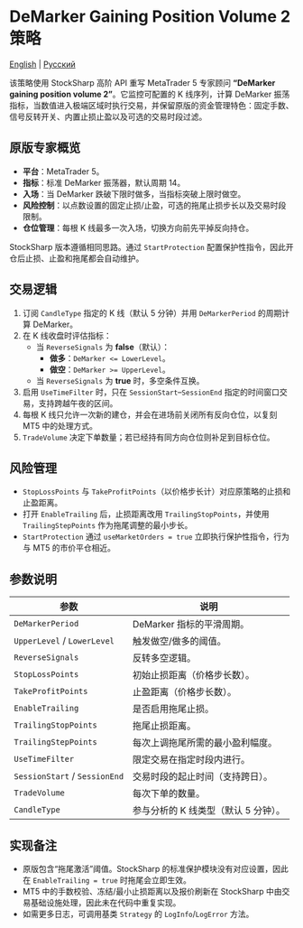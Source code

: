 # DeMarker Gaining Position Volume 2 策略
[English](README.md) | [Русский](README_ru.md)

该策略使用 StockSharp 高阶 API 重写 MetaTrader 5 专家顾问 **“DeMarker gaining position volume 2”**。它监控可配置的 K 线序列，计算 DeMarker 振荡指标，当数值进入极端区域时执行交易，并保留原版的资金管理特色：固定手数、信号反转开关、内置止损止盈以及可选的交易时段过滤。

## 原版专家概览

* **平台**：MetaTrader 5。
* **指标**：标准 DeMarker 振荡器，默认周期 14。
* **入场**：当 DeMarker 跌破下限时做多，当指标突破上限时做空。
* **风险控制**：以点数设置的固定止损/止盈，可选的拖尾止损步长以及交易时段限制。
* **仓位管理**：每根 K 线最多一次入场，切换方向前先平掉反向持仓。

StockSharp 版本遵循相同思路。通过 `StartProtection` 配置保护性指令，因此开仓后止损、止盈和拖尾都会自动维护。

## 交易逻辑

1. 订阅 `CandleType` 指定的 K 线（默认 5 分钟）并用 `DeMarkerPeriod` 的周期计算 DeMarker。
2. 在 K 线收盘时评估指标：
   * 当 `ReverseSignals` 为 **false**（默认）：
     * **做多**：`DeMarker <= LowerLevel`。
     * **做空**：`DeMarker >= UpperLevel`。
   * 当 `ReverseSignals` 为 **true** 时，多空条件互换。
3. 启用 `UseTimeFilter` 时，只在 `SessionStart`–`SessionEnd` 指定的时间窗口交易，支持跨越午夜的区间。
4. 每根 K 线只允许一次新的建仓，并会在进场前关闭所有反向仓位，以复刻 MT5 中的处理方式。
5. `TradeVolume` 决定下单数量；若已经持有同方向仓位则补足到目标仓位。

## 风险管理

* `StopLossPoints` 与 `TakeProfitPoints`（以价格步长计）对应原策略的止损和止盈距离。
* 打开 `EnableTrailing` 后，止损距离改用 `TrailingStopPoints`，并使用 `TrailingStepPoints` 作为拖尾调整的最小步长。
* `StartProtection` 通过 `useMarketOrders = true` 立即执行保护性指令，行为与 MT5 的市价平仓相近。

## 参数说明

| 参数 | 说明 |
|------|------|
| `DeMarkerPeriod` | DeMarker 指标的平滑周期。 |
| `UpperLevel` / `LowerLevel` | 触发做空/做多的阈值。 |
| `ReverseSignals` | 反转多空逻辑。 |
| `StopLossPoints` | 初始止损距离（价格步长数）。 |
| `TakeProfitPoints` | 止盈距离（价格步长数）。 |
| `EnableTrailing` | 是否启用拖尾止损。 |
| `TrailingStopPoints` | 拖尾止损距离。 |
| `TrailingStepPoints` | 每次上调拖尾所需的最小盈利幅度。 |
| `UseTimeFilter` | 限定交易在指定时段内进行。 |
| `SessionStart` / `SessionEnd` | 交易时段的起止时间（支持跨日）。 |
| `TradeVolume` | 每次下单的数量。 |
| `CandleType` | 参与分析的 K 线类型（默认 5 分钟）。 |

## 实现备注

* 原版包含“拖尾激活”阈值。StockSharp 的标准保护模块没有对应设置，因此在 `EnableTrailing = true` 时拖尾会立即生效。
* MT5 中的手数校验、冻结/最小止损距离以及报价刷新在 StockSharp 中由交易基础设施处理，因此未在代码中重复实现。
* 如需更多日志，可调用基类 `Strategy` 的 `LogInfo`/`LogError` 方法。
